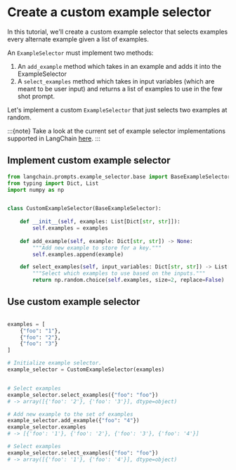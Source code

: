 # Create a custom example selector

In this tutorial, we'll create a custom example selector that selects examples every alternate example given a list of examples.

An `ExampleSelector` must implement two methods:

1. An `add_example` method which takes in an example and adds it into the ExampleSelector
2. A `select_examples` method which takes in input variables (which are meant to be user input) and returns a list of examples to use in the few shot prompt.

Let's implement a custom `ExampleSelector` that just selects two examples at random.

:::{note}
Take a look at the current set of example selector implementations supported in LangChain [here](../prompt_templates.md).
:::

<!-- TODO(shreya): Add the correct link. -->

## Implement custom example selector

```python
from langchain.prompts.example_selector.base import BaseExampleSelector
from typing import Dict, List
import numpy as np


class CustomExampleSelector(BaseExampleSelector):
    
    def __init__(self, examples: List[Dict[str, str]]):
        self.examples = examples
    
    def add_example(self, example: Dict[str, str]) -> None:
        """Add new example to store for a key."""
        self.examples.append(example)

    def select_examples(self, input_variables: Dict[str, str]) -> List[dict]:
        """Select which examples to use based on the inputs."""
        return np.random.choice(self.examples, size=2, replace=False)

```


## Use custom example selector

```python

examples = [
    {"foo": "1"},
    {"foo": "2"},
    {"foo": "3"}
]

# Initialize example selector.
example_selector = CustomExampleSelector(examples)


# Select examples
example_selector.select_examples({"foo": "foo"})
# -> array([{'foo': '2'}, {'foo': '3'}], dtype=object)

# Add new example to the set of examples
example_selector.add_example({"foo": "4"})
example_selector.examples
# -> [{'foo': '1'}, {'foo': '2'}, {'foo': '3'}, {'foo': '4'}]

# Select examples
example_selector.select_examples({"foo": "foo"})
# -> array([{'foo': '1'}, {'foo': '4'}], dtype=object)
```